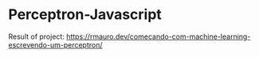 # Perceptron-Javascript

Result of project: https://rmauro.dev/comecando-com-machine-learning-escrevendo-um-perceptron/

